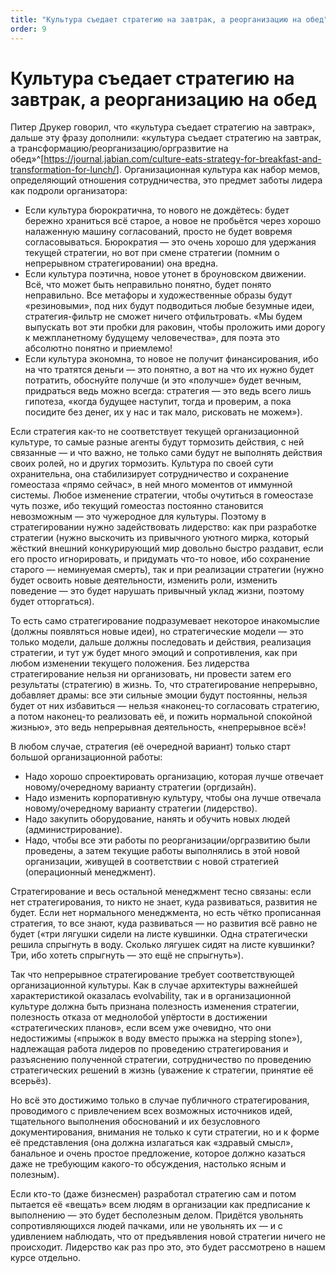```yaml
---
title: "Культура съедает стратегию на завтрак, а реорганизацию на обед"
order: 9
---
```


# Культура съедает стратегию на завтрак, а реорганизацию на обед

Питер Друкер говорил, что «культура съедает стратегию на завтрак», дальше эту фразу дополнили: «культура съедает стратегию на завтрак, а трансформацию/реорганизацию/оргразвитие на обед»^[<https://journal.jabian.com/culture-eats-strategy-for-breakfast-and-transformation-for-lunch/>]. Организационная культура как набор мемов, определяющий отношения сотрудничества, это предмет заботы лидера как подроли организатора:

* Если культура бюрократична, то нового не дождётесь: будет бережно храниться всё старое, а новое не пробьётся через хорошо налаженную машину согласований, просто не будет вовремя согласовываться. Бюрократия — это очень хорошо для удержания текущей стратегии, но вот при смене стратегии (помним о непрерывном стратегировании) она вредна.
* Если культура поэтична, новое утонет в броуновском движении. Всё, что может быть неправильно понятно, будет понято неправильно. Все метафоры и художественные образы будут «резиновыми», под них будут подводиться любые безумные идеи, стратегия-фильтр не сможет ничего отфильтровать. «Мы будем выпускать вот эти пробки для раковин, чтобы проложить ими дорогу к межпланетному будущему человечества», для поэта это абсолютно понятно и приемлемо!
* Если культура экономна, то новое не получит финансирования, ибо на что тратятся деньги — это понятно, а вот на что их нужно будет потратить, обоснуйте получше (и это «получше» будет вечным, придраться ведь можно всегда: стратегия — это ведь всего лишь гипотеза, «когда будущее наступит, тогда и проверим, а пока посидите без денег, их у нас и так мало, рисковать не можем»).

Если стратегия как-то не соответствует текущей организационной культуре, то самые разные агенты будут тормозить действия, с ней связанные — и что важно, не только сами будут не выполнять действия своих ролей, но и других тормозить. Культура по своей сути охранительна, она стабилизирует сотрудничество и сохранение гомеостаза «прямо сейчас», в ней много моментов от иммунной системы. Любое изменение стратегии, чтобы очутиться в гомеостазе чуть позже, ибо текущий гомеостаз постоянно становится невозможным — это чужеродное для культуры. Поэтому в стратегировании нужно задействовать лидерство: как при разработке стратегии (нужно выскочить из привычного уютного мирка, который жёсткий внешний конкурирующий мир довольно быстро раздавит, если его просто игнорировать, и придумать что-то новое, ибо сохранение старого — неминуемая смерть), так и при реализации стратегии (нужно будет освоить новые деятельности, изменить роли, изменить поведение — это будет нарушать привычный уклад жизни, поэтому будет отторгаться).

То есть само стратегирование подразумевает некоторое инакомыслие (должны появляться новые идеи), но стратегические модели — это только модели, дальше должны последовать и действия, реализация стратегии, и тут уж будет много эмоций и сопротивления, как при любом изменении текущего положения. Без лидерства стратегирование нельзя ни организовать, ни провести затем его результаты (стратегию) в жизнь. То, что стратегирование непрерывно, добавляет драмы: все эти сильные эмоции будут постоянны, нельзя будет от них избавиться — нельзя «наконец-то согласовать стратегию, а потом наконец-то реализовать её, и пожить нормальной спокойной жизнью», это ведь непрерывная деятельность, «непрерывное всё»!

В любом случае, стратегия (её очередной вариант) только старт большой организационной работы:

* Надо хорошо спроектировать организацию, которая лучше отвечает новому/очередному варианту стратегии (оргдизайн).
* Надо изменить корпоративную культуру, чтобы она лучше отвечала новому/очередному варианту стратегии (лидерство).
* Надо закупить оборудование, нанять и обучить новых людей (администрирование).
* Надо, чтобы все эти работы по реорганизации/оргразвитию были проведены, а затем текущие работы выполнялись в этой новой организации, живущей в соответствии с новой стратегией (операционный менеджмент).

Стратегирование и весь остальной менеджмент тесно связаны: если нет стратегирования, то никто не знает, куда развиваться, развития не будет. Если нет нормального менеджмента, но есть чётко прописанная стратегия, то все знают, куда развиваться — но развития всё равно не будет («три лягушки сидели на листе кувшинки. Одна стратегически решила спрыгнуть в воду. Сколько лягушек сидят на листе кувшинки? Три, ибо хотеть спрыгнуть — это ещё не спрыгнуть»).

Так что непрерывное стратегирование требует соответствующей организационной культуры. Как в случае архитектуры важнейшей характеристикой оказалась evolvability, так и в организационной культуре должна быть признана полезность изменения стратегии, полезность отказа от меднолобой упёртости в достижении «стратегических планов», если всем уже очевидно, что они недостижимы («прыжок в воду вместо прыжка на stepping stone»), надлежащая работа лидеров по проведению стратегирования и разъяснению полученной стратегии, сотрудничество по проведению стратегических решений в жизнь (уважение к стратегии, принятие её всерьёз).

Но всё это достижимо только в случае публичного стратегирования, проводимого с привлечением всех возможных источников идей, тщательного выполнения обоснований и их безусловного документирования, внимания не только к сути стратегии, но и к форме её представления (она должна излагаться как «здравый смысл», банальное и очень простое предложение, которое должно казаться даже не требующим какого-то обсуждения, настолько ясным и полезным).

Если кто-то (даже бизнесмен) разработал стратегию сам и потом пытается её «вещать» всем людям в организации как предписание к выполнению — это будет бесполезным делом. Придётся увольнять сопротивляющихся людей пачками, или не увольнять их — и с удивлением наблюдать, что от предъявления новой стратегии ничего не происходит. Лидерство как раз про это, это будет рассмотрено в нашем курсе отдельно.